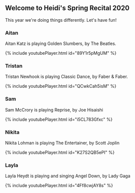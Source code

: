 ## Welcome to Heidi's Spring Recital 2020

This year we're doing things differently. Let's have fun!

### Aitan 
Aitan Katz is playing Golden Slumbers, by The Beatles.

{% include youtubePlayer.html id="89Y1r5pMgUM" %}


### Tristan 
Tristan Newhook is playing Classic Dance, by Faber & Faber. 

{% include youtubePlayer.html id="QCwkCah5isM" %}

### Sam
Sam McCrory is playing Reprise, by Joe Hisaishi

{% include youtubePlayer.html id="i5CL783Gfxc" %}

### Nikita
Nikita Lohman is playing The Entertainer, by Scott Joplin

{% include youtubePlayer.html id="K27S2QB5ePI" %}


### Layla
Layla Heydt is playing and singing Angel Down, by Lady Gaga

{% include youtubePlayer.html id="4Ff8cwjAY8s" %}
